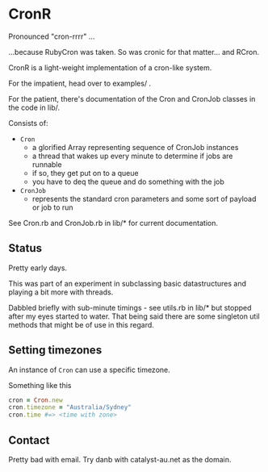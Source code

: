 # CronR

Pronounced "cron-rrrr" ...

...because RubyCron was taken.  So was cronic for that matter... and RCron.

CronR is a light-weight implementation of a cron-like system.

For the impatient, head over to examples/ .

For the patient, there's documentation of the Cron and CronJob classes in the code in lib/.

Consists of:

* ```Cron```
  * a glorified Array representing sequence of CronJob instances
  * a thread that wakes up every minute to determine if jobs are runnable
  * if so, they get put on to a queue
  * you have to deq the queue and do something with the job
* ```CronJob```
  * represents the standard cron parameters and some sort of payload or job to run

See Cron.rb and CronJob.rb in lib/* for current documentation.

## Status

Pretty early days.  

This was part of an experiment in subclassing basic datastructures and playing a bit more with threads.

Dabbled briefly with sub-minute timings - see utils.rb in lib/* but
stopped after my eyes started to water. That being said there are some
singleton util methods that might be of use in this regard.

## Setting timezones

An instance of ```Cron``` can use a specific timezone.

Something like this

```ruby
cron = Cron.new
cron.timezone = "Australia/Sydney"
cron.time #=> <time with zone>
```

## Contact

Pretty bad with email.  Try danb with catalyst-au.net as the domain.
